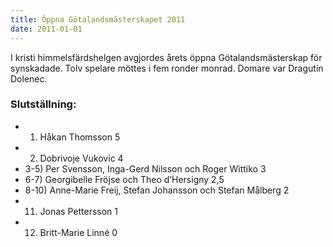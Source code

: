 ```yaml
---
title: Öppna Götalandsmästerskapet 2011
date: 2011-01-01
---
```


I kristi himmelsfärdshelgen avgjordes årets öppna Götalandsmästerskap för synskadade. Tolv spelare möttes i fem ronder monrad. Domare var Dragutin Dolenec.

### Slutställning: ###

* 1) Håkan Thomsson 5
* 2) Dobrivoje Vukovic 4
* 3-5) Per Svensson, Inga-Gerd Nilsson och Roger Wittiko 3
* 6-7) Georgibelle Fröjse och Theo d’Hersigny 2,5
* 8-10) Anne-Marie Freij, Stefan Johansson och Stefan Målberg 2
* 11) Jonas Pettersson 1
* 12) Britt-Marie Linné 0